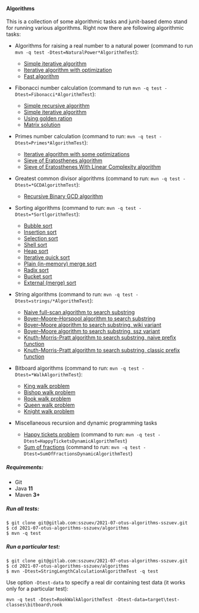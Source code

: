 #### Algorithms

This is a collection of some algorithmic tasks and junit-based demo stand for running various algorithms.
Right now there are following algorithmic tasks:

- Algorithms for raising a real number to a natural power (command to
  run `mvn -q test -Dtest=NaturalPower*AlgorithmTest`):
  * [Simple iterative algorithm](src/main/java/com/gitlab/sszuev/tasks/algebraic/power/NaturalPowerSimpleIterativeAlgorithm.java)
  * [Iterative algorithm with optimization](src/main/java/com/gitlab/sszuev/tasks/algebraic/power/NaturalPowerOptimizedIterativeAlgorithm.java)
  * [Fast algorithm](src/main/java/com/gitlab/sszuev/tasks/algebraic/power/NaturalPowerFastAlgorithm.java)

- Fibonacci number calculation (command to run `mvn -q test -Dtest=Fibonacci*AlgorithmTest`):
  * [Simple recursive algorithm](src/main/java/com/gitlab/sszuev/tasks/algebraic/fibonacci/FibonacciRecursiveAlgorithm.java)
  * [Simple iterative algorithm](src/main/java/com/gitlab/sszuev/tasks/algebraic/fibonacci/FibonacciIterativeAlgorithm.java)
  * [Using golden ration](src/main/java/com/gitlab/sszuev/tasks/algebraic/fibonacci/FibonacciGoldenRationAlgorithm.java)
  * [Matrix solution](src/main/java/com/gitlab/sszuev/tasks/algebraic/fibonacci/FibonacciMatrixAlgorithm.java)

- Primes number calculation (command to run: `mvn -q test -Dtest=Primes*AlgorithmTest`):
  * [Iterative algorithm with some optimizations](src/main/java/com/gitlab/sszuev/tasks/algebraic/primes/PrimesOptimizedIterativeAlgorithm.java)
  * [Sieve of Eratosthenes algorithm](src/main/java/com/gitlab/sszuev/tasks/algebraic/primes/PrimesSieveOfEratosthenesAlgorithm.java)
  * [Sieve of Eratosthenes With Linear Complexity algorithm](src/main/java/com/gitlab/sszuev/tasks/algebraic/primes/PrimesSieveOfEratosthenesLinearTimeAlgorithm.java)
  
- Greatest common divisor algorithms (command to run: `mvn -q test -Dtest=*GCDAlgorithmTest`):
  * [Recursive Binary GCD algorithm](src/main/java/com/gitlab/sszuev/tasks/algebraic/gcd/RecursiveBinaryGCDAlgorithm.java)

- Sorting algorithms (command to run: `mvn -q test -Dtest=*SortlgorithmTest`):
  * [Bubble sort](src/main/java/com/gitlab/sszuev/tasks/sorting/BubbleSortAlgorithm.java)
  * [Insertion sort](src/main/java/com/gitlab/sszuev/tasks/sorting/InsertionSortAlgorithm.java)
  * [Selection sort](src/main/java/com/gitlab/sszuev/tasks/sorting/SelectionSortAlgorithm.java)
  * [Shell sort](src/main/java/com/gitlab/sszuev/tasks/sorting/ShellSortAlgorithm.java)
  * [Heap sort](src/main/java/com/gitlab/sszuev/tasks/sorting/HeapSortAlgorithm.java)
  * [Iterative quick sort](src/main/java/com/gitlab/sszuev/tasks/sorting/IterativeQuickSortAlgorithm.java)
  * [Plain (in-memory) merge sort](src/main/java/com/gitlab/sszuev/tasks/sorting/MergeSortAlgorithm.java)
  * [Radix sort](src/main/java/com/gitlab/sszuev/tasks/sorting/RadixSortAlgorithm.java)
  * [Bucket sort](src/main/java/com/gitlab/sszuev/tasks/sorting/BucketSortAlgorithm.java)
  * [External (merge) sort](src/main/java/com/gitlab/sszuev/tasks/sorting/ExternalSortAlgorithm.java)

- String algorithms (command to run: `mvn -q test -Dtest=strings/*AlgorithmTest`):
  * [Naive full-scan algorithm to search substring](src/main/java/com/gitlab/sszuev/tasks/strings/NaiveSubstringFindOneAlgorithm.java)
  * [Boyer–Moore–Horspool algorithm to search substring](src/main/java/com/gitlab/sszuev/tasks/strings/BMHSubstringFindOneAlgorithm.java)
  * [Boyer–Moore algorithm to search substring, wiki variant](src/main/java/com/gitlab/sszuev/tasks/strings/WikiBMSubstringFindOneAlgorithm.java)
  * [Boyer–Moore algorithm to search substring, ssz variant](src/main/java/com/gitlab/sszuev/tasks/strings/MyBMSubstringFindOneAlgorithm.java)
  * [Knuth-Morris-Pratt algorithm to search substring, naive prefix function](src/main/java/com/gitlab/sszuev/tasks/strings/SimpleKMKSubstringFindAllAlgorithm.java)
  * [Knuth-Morris-Pratt algorithm to search substring, classic prefix function](src/main/java/com/gitlab/sszuev/tasks/strings/FastKMKSubstringFindAllAlgorithm.java)

- Bitboard algorithms (command to run: `mvn -q test -Dtest=*WalkAlgorithmTest`):
  * [King walk problem](src/main/java/com/gitlab/sszuev/tasks/bitboard/KingWalkAlgorithm.java)
  * [Bishop walk problem](src/main/java/com/gitlab/sszuev/tasks/bitboard/BishopWalkAlgorithm.java)
  * [Rook walk problem](src/main/java/com/gitlab/sszuev/tasks/bitboard/RookWalkAlgorithm.java)
  * [Queen walk problem](src/main/java/com/gitlab/sszuev/tasks/bitboard/QueenWalkAlgorithm.java)
  * [Knight walk problem](src/main/java/com/gitlab/sszuev/tasks/bitboard/KnightWalkAlgorithm.java)
  
- Miscellaneous recursion and dynamic programming tasks
  * [Happy tickets problem](src/main/java/com/gitlab/sszuev/tasks/dynamic/tickets/HappyTicketsDynamicAlgorithm.java) (command to run: `mvn -q test -Dtest=HappyTicketsDynamicAlgorithmTest`)
  * [Sum of fractions](src/main/java/com/gitlab/sszuev/tasks/dynamic/fractions/SumOfFractionsDynamicAlgorithm.java) (command to run: `mvn -q test -Dtest=SumOfFractionsDynamicAlgorithmTest`)

##### Requirements:

- Git
- Java **11**
- Maven **3+**

##### Run all tests:

```
$ git clone git@gitlab.com:sszuev/2021-07-otus-algorithms-sszuev.git
$ cd 2021-07-otus-algorithms-sszuev/algorithms
$ mvn -q test
```

##### Run a particular test:

```
$ git clone git@gitlab.com:sszuev/2021-07-otus-algorithms-sszuev.git
$ cd 2021-07-otus-algorithms-sszuev/algorithms
$ mvn -Dtest=StringLengthCalculationAlgorithmTest -q test
```

Use option `-Dtest-data` to specify a real dir containing test data (it works only for a particular test):

```
mvn -q test -Dtest=RookWalkAlgorithmTest -Dtest-data=target\test-classes\bitboard\rook
``` 